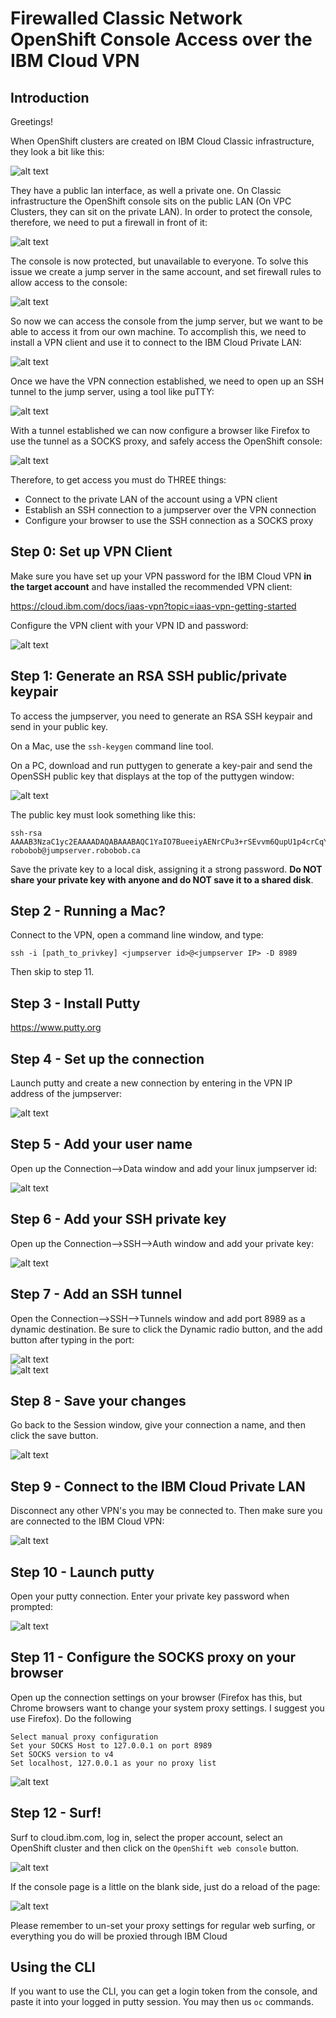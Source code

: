 # Firewalled Classic Network OpenShift Console Access over the IBM Cloud VPN

## Introduction
Greetings!

When OpenShift clusters are created on IBM Cloud Classic infrastructure, they look a bit like this:

![alt text](images/roks1.jpg)

They have a public lan interface, as well a private one.  On Classic infrastructure the OpenShift console sits on the public LAN (On VPC Clusters, they can sit on the private LAN).  In order to protect the console, therefore, we need to put a firewall in front of it:

![alt text](images/roks2.jpg)

The console is now protected, but unavailable to everyone.  To solve this issue we create a jump server in the same account, and set firewall rules to allow access to the console:

![alt text](images/roks3.jpg)

So now we can access the console from the jump server, but we want to be able to access it from our own machine.  To accomplish this, we need to install a VPN client and use it to connect to the IBM Cloud Private LAN:

![alt text](images/roks4.jpg)

Once we have the VPN connection established, we need to open up an SSH tunnel to the jump server, using a tool like puTTY:

![alt text](images/roks6.jpg)

With a tunnel established we can now configure a browser like Firefox to use the tunnel as a SOCKS proxy, and safely access the OpenShift console:

![alt text](images/roks7.jpg)



Therefore, to get access you must do THREE things:
<ul>
<li>Connect to the private LAN of the account using a VPN client</li>
<li>Establish an SSH connection to a jumpserver over the VPN connection</li>
<li>Configure your browser to use the SSH connection as a SOCKS proxy</li>
</ul>

## Step 0: Set up VPN Client

Make sure you have set up your VPN password for the IBM Cloud VPN <B>in the target account</B> and have installed the recommended VPN client:

https://cloud.ibm.com/docs/iaas-vpn?topic=iaas-vpn-getting-started

Configure the VPN client with your VPN ID and password:

![alt text](images/figure0.jpg)


## Step 1: Generate an RSA SSH public/private keypair

To access the jumpserver, you need to generate an RSA SSH keypair and send in your public key.  

On a Mac, use the `ssh-keygen` command line tool.  

On a PC, download and run puttygen to generate a key-pair and send the OpenSSH public key that displays at the top of the puttygen window: 

![alt text](images/puttygen.jpg)


The public key must look something like this:

```
ssh-rsa AAAAB3NzaC1yc2EAAAADAQABAAABAQC1YaIO7BueeiyAENrCPu3+rSEvvm6QupU1p4crCqYITgw3+kvVmbkI1bJvSuDZ38JUSMYzirsXLeCvI3df3i9EPqRiF4rlApGXcc4q0Mheia75HBXxx6D92us3J35GOVAtS+1dqMNmc9JX7uz1HR5b3hqPGjUgzbjPOJjz460p408y16hezHupRMcP4X8B8IEka2e/h6qhdNdLkarFdZtXVZd1IxQcUcmmkz2s+95KgkZ7j6j+4rK43otPQUdk/qwT3CFE3ko35FzkUJIgjYt34edMsxF11dQclNBjIiJUWjmhOm0F4H2s5UIL98rt4O7vYM31LEtlq75KLmq6Ii43 robobob@jumpserver.robobob.ca
```

Save the private key to a local disk, assigning it a strong password. <B>Do NOT share your private key with anyone and do NOT save it to a shared disk</B>.


## Step 2 - Running a Mac?

Connect to the VPN, open a command line window, and type:

```
ssh -i [path_to_privkey] <jumpserver id>@<jumpserver IP> -D 8989
```

Then skip to step 11.

## Step 3 - Install Putty

https://www.putty.org

## Step 4 - Set up the connection

Launch putty and create a new connection by entering in the VPN IP address of the jumpserver:

![alt text](images/figure1.jpg)

## Step 5 - Add your user name

Open up the Connection-->Data window and add your linux jumpserver id:

![alt text](images/figure2.jpg)

## Step 6 - Add your SSH private key

Open up the Connection-->SSH-->Auth window and add your private key:

![alt text](images/figure3.jpg)

## Step 7 - Add an SSH tunnel

Open the Connection-->SSH-->Tunnels window and add port 8989 as a dynamic destination.  Be sure to click the Dynamic radio button, and the add button after typing in the port:

![alt text](images/figure4a.jpg)
<BR>
![alt text](images/figure4b.jpg)

## Step 8 - Save your changes

Go back to the Session window, give your connection a name, and then click the save button.

![alt text](images/figure5.jpg)

## Step 9 - Connect to the IBM Cloud Private LAN

Disconnect any other VPN's you may be connected to.  Then make sure you are connected to the IBM Cloud VPN:

![alt text](images/figure6a.jpg)

## Step 10 - Launch putty

Open your putty connection.  Enter your private key password when prompted:

![alt text](images/figure6.jpg)

## Step 11 - Configure the SOCKS proxy on your browser

Open up the connection settings on your browser (Firefox has this, but Chrome browsers want to change your system proxy settings.  I suggest you use Firefox).  Do the following

```
Select manual proxy configuration
Set your SOCKS Host to 127.0.0.1 on port 8989
Set SOCKS version to v4
Set localhost, 127.0.0.1 as your no proxy list
```

![alt text](images/figure7.jpg)

## Step 12  - Surf!

Surf to cloud.ibm.com, log in, select the proper account, select an OpenShift cluster and then click on the `OpenShift web console` button.  

![alt text](images/figure8a.jpg)

If the console page is a little on the blank side, just do a reload of the page:

![alt text](images/figure8b.jpg)


Please remember to un-set your proxy settings for regular web surfing, or everything you do will be proxied through IBM Cloud

## Using the CLI

If you want to use the CLI, you can get a login token from the console, and paste it into your logged in putty session.  You may then us `oc` commands.